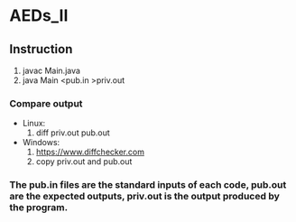 # AEDs_II
## Instruction
1. javac Main.java
2. java Main <pub.in >priv.out
### Compare output
- Linux:
  1. diff priv.out pub.out
- Windows:
  1. https://www.diffchecker.com
  2. copy priv.out and pub.out
### The pub.in files are the standard inputs of each code, pub.out are the expected outputs, priv.out is the output produced by the program.
